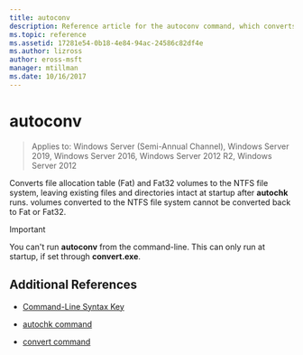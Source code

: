 ```yaml
---
title: autoconv
description: Reference article for the autoconv command, which converts file allocation table (Fat) and Fat32 volumes to the NTFS file system.
ms.topic: reference
ms.assetid: 17281e54-0b18-4e84-94ac-24586c82df4e
ms.author: lizross
author: eross-msft
manager: mtillman
ms.date: 10/16/2017
---
```


# autoconv

> Applies to: Windows Server (Semi-Annual Channel), Windows Server 2019, Windows Server 2016, Windows Server 2012 R2, Windows Server 2012

Converts file allocation table (Fat) and Fat32 volumes to the NTFS file system, leaving existing files and directories intact at startup after **autochk** runs. volumes converted to the NTFS file system cannot be converted back to Fat or Fat32.

> [!IMPORTANT]
> You can't run **autoconv** from the command-line. This can only run at startup, if set through **convert.exe**.

## Additional References

- [Command-Line Syntax Key](command-line-syntax-key.md)

- [autochk command](autochk.md)

- [convert command](convert.md)
